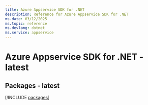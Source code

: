 ```yaml
---
title: Azure Appservice SDK for .NET
description: Reference for Azure Appservice SDK for .NET
ms.date: 03/12/2025
ms.topic: reference
ms.devlang: dotnet
ms.service: appservice
---
```

# Azure Appservice SDK for .NET - latest
## Packages - latest
[!INCLUDE [packages](appservice-index.md)]